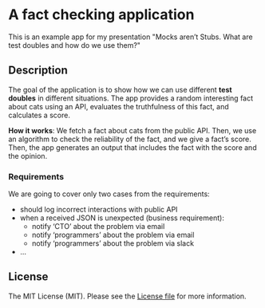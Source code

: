 # A fact checking application

This is an example app for my presentation "Mocks aren’t Stubs. What are test doubles and how do we use them?"


## Description

The goal of the application is to show how we can use different **test doubles** in different situations. The app provides a random
interesting fact about cats using an API, evaluates the truthfulness of this fact, and calculates a score.

**How it works**: We fetch a fact about cats from the public API. Then, we use an algorithm to check the reliability of the fact,
and we give a fact’s score. Then, the app generates an output that includes the fact with the score and the opinion.


### Requirements

We are going to cover only two cases from the requirements:

* should log incorrect interactions with public API
* when a received JSON is unexpected (business requirement):
  - notify ‘CTO’ about the problem via email
  - notify ‘programmers’ about the problem via email
  - notify ‘programmers’ about the problem via slack
* ...


## License

The MIT License (MIT). Please see the [License file](LICENSE.md) for more information.